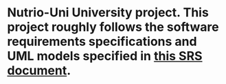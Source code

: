 # Nutrio-Uni University project. This project roughly follows the software requirements specifications and UML models specified in [this SRS document](https://github.com/nourgaser/Nutrio-Uni/blob/main/srs.pdf).
